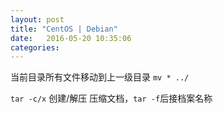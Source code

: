 ```yaml
---
layout: post
title: "CentOS | Debian" 
date:   2016-05-20 10:35:06
categories:
---
```


<!-- more -->
当前目录所有文件移动到上一级目录 `mv * ../`

`tar -c/x` 创建/解压 压缩文档，`tar -f`后接档案名称
